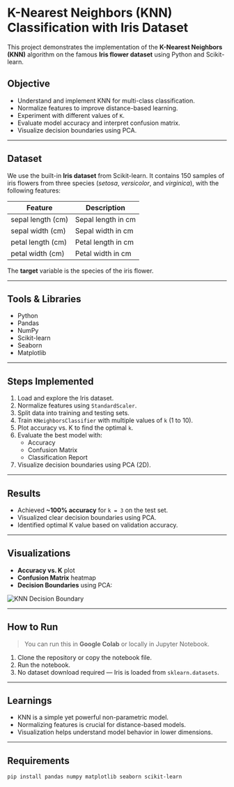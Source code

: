 
# K-Nearest Neighbors (KNN) Classification with Iris Dataset

This project demonstrates the implementation of the **K-Nearest Neighbors (KNN)** algorithm on the famous **Iris flower dataset** using Python and Scikit-learn.

## Objective

- Understand and implement KNN for multi-class classification.
- Normalize features to improve distance-based learning.
- Experiment with different values of `K`.
- Evaluate model accuracy and interpret confusion matrix.
- Visualize decision boundaries using PCA.

---

##  Dataset

We use the built-in **Iris dataset** from Scikit-learn. It contains 150 samples of iris flowers from three species (*setosa*, *versicolor*, and *virginica*), with the following features:

| Feature            | Description                   |
|--------------------|-------------------------------|
| sepal length (cm)  | Sepal length in cm            |
| sepal width (cm)   | Sepal width in cm             |
| petal length (cm)  | Petal length in cm            |
| petal width (cm)   | Petal width in cm             |

The **target** variable is the species of the iris flower.

---

##  Tools & Libraries

- Python
- Pandas
- NumPy
- Scikit-learn
- Seaborn
- Matplotlib

---

##  Steps Implemented

1. Load and explore the Iris dataset.
2. Normalize features using `StandardScaler`.
3. Split data into training and testing sets.
4. Train `KNeighborsClassifier` with multiple values of `k` (1 to 10).
5. Plot accuracy vs. K to find the optimal `k`.
6. Evaluate the best model with:
   - Accuracy
   - Confusion Matrix
   - Classification Report
7. Visualize decision boundaries using PCA (2D).

---

##  Results

- Achieved **~100% accuracy** for `k = 3` on the test set.
- Visualized clear decision boundaries using PCA.
- Identified optimal K value based on validation accuracy.

---

## Visualizations

- **Accuracy vs. K** plot
- **Confusion Matrix** heatmap
- **Decision Boundaries** using PCA:

![KNN Decision Boundary](https://upload.wikimedia.org/wikipedia/commons/e/e7/Iris_dataset_scatterplot.svg)

---

##  How to Run

> You can run this in **Google Colab** or locally in Jupyter Notebook.

1. Clone the repository or copy the notebook file.
2. Run the notebook.
3. No dataset download required — Iris is loaded from `sklearn.datasets`.

---

##  Learnings

- KNN is a simple yet powerful non-parametric model.
- Normalizing features is crucial for distance-based models.
- Visualization helps understand model behavior in lower dimensions.

---

##  Requirements

```bash
pip install pandas numpy matplotlib seaborn scikit-learn
